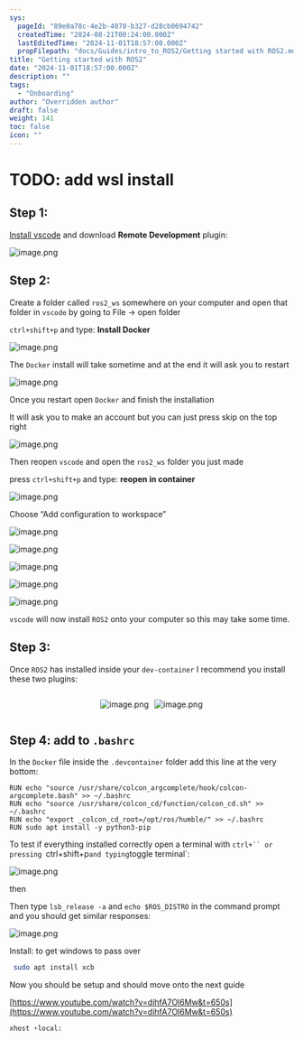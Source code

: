 ```yaml
---
sys:
  pageId: "89e0a78c-4e2b-4070-b327-d28cb0694742"
  createdTime: "2024-08-21T00:24:00.000Z"
  lastEditedTime: "2024-11-01T18:57:00.000Z"
  propFilepath: "docs/Guides/intro_to_ROS2/Getting started with ROS2.md"
title: "Getting started with ROS2"
date: "2024-11-01T18:57:00.000Z"
description: ""
tags:
  - "Onboarding"
author: "Overridden author"
draft: false
weight: 141
toc: false
icon: ""
---
```


# TODO: add wsl install

## Step 1:

[Install vscode](https://code.visualstudio.com/download) and download **Remote Development** plugin:

![image.png](https://prod-files-secure.s3.us-west-2.amazonaws.com/d518164a-d88e-44d1-a4ee-3adb3bd8bce0/efb52993-1881-4a40-b95e-6f020334f022/image.png?X-Amz-Algorithm=AWS4-HMAC-SHA256&X-Amz-Content-Sha256=UNSIGNED-PAYLOAD&X-Amz-Credential=ASIAZI2LB466VVLICE2J%2F20250213%2Fus-west-2%2Fs3%2Faws4_request&X-Amz-Date=20250213T100844Z&X-Amz-Expires=3600&X-Amz-Security-Token=IQoJb3JpZ2luX2VjEOn%2F%2F%2F%2F%2F%2F%2F%2F%2F%2FwEaCXVzLXdlc3QtMiJHMEUCIAjbB4vZMGMWkJJMi6D%2FtBaQHHtpiFGVNVDwBLcVuRo0AiEAwhFyGvwXF0R9ehXu41re40mJjaCE6tWWdYqx2vLRXgkq%2FwMIEhAAGgw2Mzc0MjMxODM4MDUiDNkb3m4SwOvRKi%2FdtSrcA%2Bjt0NdWtWPBFRX1cZfC4frL6qusi9lyTxPfMZZSqNyrzqdRj6SCq23JGPcVk%2BXR9Ng6OzuJb1Q4IRJJ5mm6rDoex%2BiS3cC6MMvF5bY00sKy%2Fg9DgN%2BDrTsW%2B4dBgplcjsPJ6O%2B05GByPWPYQ2H8Yg6MV7hq31X4X4sZtZgV44mOU%2FltEwkhToGbOF9rFPRia1hYpoOPyQUk%2Be50fMMbaosWO1KZFxXVw9zmygeImJbxloJBt7ZBAXWKFP%2B5pi28ua3urnQvM5rxUzoxNkPmKrJ4tCHY%2B43o1sRCNRqyYU3mNp%2B1XNc2Ib%2Bun%2FHOEdAmsNgF1oSUdMK6SnaYQKWCGKUUcgMFg2rJpw%2BCGA%2B8omLyZQvmP4FNLdbNtqmVBggHoW1dB4lELOy3YB0n07R1%2Fq8UQdkQJZImUICMY5PwaqZt0PCjzL%2BKPx6rIZIVhe%2FvlI2W%2Fpmf3C7GboB47PgEOwJEmcAbS1EyskzeCgMMcBazIGfPuZCvD7ZP%2BdSmOylilTP%2FbDsXj4DcVN38thyKqFn6cc3HkxUodq3MwDa%2F%2F0YvDW5vLMgEn94PxOid8yaX4jPCmwVi76ec0cqoytAUEZNXWgU1Iz%2FqFG7TfJNAgeoDq%2FASiJ6IXWeHxoQrMMPmtr0GOqUB6uPOYKCKs%2FjK4IzZhgor9nkUBdKJinvSLIgB0LJJsyJeDKo6onBiXGqu8vOUZMvBWO4DSpWy5Y5wavVUpJnj9pujPXP4zEZ40jJLxDul7EoTHXX5HN%2Bajd2PltOhLWJYAADh7DzhT3xF0qJEr1b1%2FyUR3Du07EPFroKoe7TPd3Ria8lLTmaQyzcPtUjnurzNty3UvgTWgdKa0PNWaEKx%2F4lXiQEI&X-Amz-Signature=808014c0d8a6009db8af9e4cd9961613f5f9e3863a418479e67f45d999dec46d&X-Amz-SignedHeaders=host&x-id=GetObject)

## Step 2:

Create a folder called `ros2_ws` somewhere on your computer and open that folder in `vscode` by going to File → open folder 

`ctrl+shift+p` and type: **Install Docker**

![image.png](https://prod-files-secure.s3.us-west-2.amazonaws.com/d518164a-d88e-44d1-a4ee-3adb3bd8bce0/2269dc0e-1cd5-47ff-bceb-c04ad9b2eab0/image.png?X-Amz-Algorithm=AWS4-HMAC-SHA256&X-Amz-Content-Sha256=UNSIGNED-PAYLOAD&X-Amz-Credential=ASIAZI2LB466VVLICE2J%2F20250213%2Fus-west-2%2Fs3%2Faws4_request&X-Amz-Date=20250213T100844Z&X-Amz-Expires=3600&X-Amz-Security-Token=IQoJb3JpZ2luX2VjEOn%2F%2F%2F%2F%2F%2F%2F%2F%2F%2FwEaCXVzLXdlc3QtMiJHMEUCIAjbB4vZMGMWkJJMi6D%2FtBaQHHtpiFGVNVDwBLcVuRo0AiEAwhFyGvwXF0R9ehXu41re40mJjaCE6tWWdYqx2vLRXgkq%2FwMIEhAAGgw2Mzc0MjMxODM4MDUiDNkb3m4SwOvRKi%2FdtSrcA%2Bjt0NdWtWPBFRX1cZfC4frL6qusi9lyTxPfMZZSqNyrzqdRj6SCq23JGPcVk%2BXR9Ng6OzuJb1Q4IRJJ5mm6rDoex%2BiS3cC6MMvF5bY00sKy%2Fg9DgN%2BDrTsW%2B4dBgplcjsPJ6O%2B05GByPWPYQ2H8Yg6MV7hq31X4X4sZtZgV44mOU%2FltEwkhToGbOF9rFPRia1hYpoOPyQUk%2Be50fMMbaosWO1KZFxXVw9zmygeImJbxloJBt7ZBAXWKFP%2B5pi28ua3urnQvM5rxUzoxNkPmKrJ4tCHY%2B43o1sRCNRqyYU3mNp%2B1XNc2Ib%2Bun%2FHOEdAmsNgF1oSUdMK6SnaYQKWCGKUUcgMFg2rJpw%2BCGA%2B8omLyZQvmP4FNLdbNtqmVBggHoW1dB4lELOy3YB0n07R1%2Fq8UQdkQJZImUICMY5PwaqZt0PCjzL%2BKPx6rIZIVhe%2FvlI2W%2Fpmf3C7GboB47PgEOwJEmcAbS1EyskzeCgMMcBazIGfPuZCvD7ZP%2BdSmOylilTP%2FbDsXj4DcVN38thyKqFn6cc3HkxUodq3MwDa%2F%2F0YvDW5vLMgEn94PxOid8yaX4jPCmwVi76ec0cqoytAUEZNXWgU1Iz%2FqFG7TfJNAgeoDq%2FASiJ6IXWeHxoQrMMPmtr0GOqUB6uPOYKCKs%2FjK4IzZhgor9nkUBdKJinvSLIgB0LJJsyJeDKo6onBiXGqu8vOUZMvBWO4DSpWy5Y5wavVUpJnj9pujPXP4zEZ40jJLxDul7EoTHXX5HN%2Bajd2PltOhLWJYAADh7DzhT3xF0qJEr1b1%2FyUR3Du07EPFroKoe7TPd3Ria8lLTmaQyzcPtUjnurzNty3UvgTWgdKa0PNWaEKx%2F4lXiQEI&X-Amz-Signature=1cd1fe0c92bde73cd80dd356a729c9cfe42397f149271670d44ad869f1c862d4&X-Amz-SignedHeaders=host&x-id=GetObject)

The `Docker` install will take sometime and at the end it will ask you to restart

![image.png](https://prod-files-secure.s3.us-west-2.amazonaws.com/d518164a-d88e-44d1-a4ee-3adb3bd8bce0/ed233f78-be33-4b1f-b89c-9c346c0e961e/image.png?X-Amz-Algorithm=AWS4-HMAC-SHA256&X-Amz-Content-Sha256=UNSIGNED-PAYLOAD&X-Amz-Credential=ASIAZI2LB466VVLICE2J%2F20250213%2Fus-west-2%2Fs3%2Faws4_request&X-Amz-Date=20250213T100844Z&X-Amz-Expires=3600&X-Amz-Security-Token=IQoJb3JpZ2luX2VjEOn%2F%2F%2F%2F%2F%2F%2F%2F%2F%2FwEaCXVzLXdlc3QtMiJHMEUCIAjbB4vZMGMWkJJMi6D%2FtBaQHHtpiFGVNVDwBLcVuRo0AiEAwhFyGvwXF0R9ehXu41re40mJjaCE6tWWdYqx2vLRXgkq%2FwMIEhAAGgw2Mzc0MjMxODM4MDUiDNkb3m4SwOvRKi%2FdtSrcA%2Bjt0NdWtWPBFRX1cZfC4frL6qusi9lyTxPfMZZSqNyrzqdRj6SCq23JGPcVk%2BXR9Ng6OzuJb1Q4IRJJ5mm6rDoex%2BiS3cC6MMvF5bY00sKy%2Fg9DgN%2BDrTsW%2B4dBgplcjsPJ6O%2B05GByPWPYQ2H8Yg6MV7hq31X4X4sZtZgV44mOU%2FltEwkhToGbOF9rFPRia1hYpoOPyQUk%2Be50fMMbaosWO1KZFxXVw9zmygeImJbxloJBt7ZBAXWKFP%2B5pi28ua3urnQvM5rxUzoxNkPmKrJ4tCHY%2B43o1sRCNRqyYU3mNp%2B1XNc2Ib%2Bun%2FHOEdAmsNgF1oSUdMK6SnaYQKWCGKUUcgMFg2rJpw%2BCGA%2B8omLyZQvmP4FNLdbNtqmVBggHoW1dB4lELOy3YB0n07R1%2Fq8UQdkQJZImUICMY5PwaqZt0PCjzL%2BKPx6rIZIVhe%2FvlI2W%2Fpmf3C7GboB47PgEOwJEmcAbS1EyskzeCgMMcBazIGfPuZCvD7ZP%2BdSmOylilTP%2FbDsXj4DcVN38thyKqFn6cc3HkxUodq3MwDa%2F%2F0YvDW5vLMgEn94PxOid8yaX4jPCmwVi76ec0cqoytAUEZNXWgU1Iz%2FqFG7TfJNAgeoDq%2FASiJ6IXWeHxoQrMMPmtr0GOqUB6uPOYKCKs%2FjK4IzZhgor9nkUBdKJinvSLIgB0LJJsyJeDKo6onBiXGqu8vOUZMvBWO4DSpWy5Y5wavVUpJnj9pujPXP4zEZ40jJLxDul7EoTHXX5HN%2Bajd2PltOhLWJYAADh7DzhT3xF0qJEr1b1%2FyUR3Du07EPFroKoe7TPd3Ria8lLTmaQyzcPtUjnurzNty3UvgTWgdKa0PNWaEKx%2F4lXiQEI&X-Amz-Signature=039d7fffdf8614c9f42da48b4b3056a2b9ca0e6f8819cee27d975721f7a04108&X-Amz-SignedHeaders=host&x-id=GetObject)

Once you restart open `Docker` and finish the installation

It will ask you to make an account but you can just press skip on the top right

![image.png](https://prod-files-secure.s3.us-west-2.amazonaws.com/d518164a-d88e-44d1-a4ee-3adb3bd8bce0/21010ad9-1659-4fd9-9f59-9932a09b2a3d/image.png?X-Amz-Algorithm=AWS4-HMAC-SHA256&X-Amz-Content-Sha256=UNSIGNED-PAYLOAD&X-Amz-Credential=ASIAZI2LB466VVLICE2J%2F20250213%2Fus-west-2%2Fs3%2Faws4_request&X-Amz-Date=20250213T100844Z&X-Amz-Expires=3600&X-Amz-Security-Token=IQoJb3JpZ2luX2VjEOn%2F%2F%2F%2F%2F%2F%2F%2F%2F%2FwEaCXVzLXdlc3QtMiJHMEUCIAjbB4vZMGMWkJJMi6D%2FtBaQHHtpiFGVNVDwBLcVuRo0AiEAwhFyGvwXF0R9ehXu41re40mJjaCE6tWWdYqx2vLRXgkq%2FwMIEhAAGgw2Mzc0MjMxODM4MDUiDNkb3m4SwOvRKi%2FdtSrcA%2Bjt0NdWtWPBFRX1cZfC4frL6qusi9lyTxPfMZZSqNyrzqdRj6SCq23JGPcVk%2BXR9Ng6OzuJb1Q4IRJJ5mm6rDoex%2BiS3cC6MMvF5bY00sKy%2Fg9DgN%2BDrTsW%2B4dBgplcjsPJ6O%2B05GByPWPYQ2H8Yg6MV7hq31X4X4sZtZgV44mOU%2FltEwkhToGbOF9rFPRia1hYpoOPyQUk%2Be50fMMbaosWO1KZFxXVw9zmygeImJbxloJBt7ZBAXWKFP%2B5pi28ua3urnQvM5rxUzoxNkPmKrJ4tCHY%2B43o1sRCNRqyYU3mNp%2B1XNc2Ib%2Bun%2FHOEdAmsNgF1oSUdMK6SnaYQKWCGKUUcgMFg2rJpw%2BCGA%2B8omLyZQvmP4FNLdbNtqmVBggHoW1dB4lELOy3YB0n07R1%2Fq8UQdkQJZImUICMY5PwaqZt0PCjzL%2BKPx6rIZIVhe%2FvlI2W%2Fpmf3C7GboB47PgEOwJEmcAbS1EyskzeCgMMcBazIGfPuZCvD7ZP%2BdSmOylilTP%2FbDsXj4DcVN38thyKqFn6cc3HkxUodq3MwDa%2F%2F0YvDW5vLMgEn94PxOid8yaX4jPCmwVi76ec0cqoytAUEZNXWgU1Iz%2FqFG7TfJNAgeoDq%2FASiJ6IXWeHxoQrMMPmtr0GOqUB6uPOYKCKs%2FjK4IzZhgor9nkUBdKJinvSLIgB0LJJsyJeDKo6onBiXGqu8vOUZMvBWO4DSpWy5Y5wavVUpJnj9pujPXP4zEZ40jJLxDul7EoTHXX5HN%2Bajd2PltOhLWJYAADh7DzhT3xF0qJEr1b1%2FyUR3Du07EPFroKoe7TPd3Ria8lLTmaQyzcPtUjnurzNty3UvgTWgdKa0PNWaEKx%2F4lXiQEI&X-Amz-Signature=2b700c0d8191ad99da6e0b8c3ff4450b039e6b8fb6774e688f78806e6afc5ed6&X-Amz-SignedHeaders=host&x-id=GetObject)

Then reopen `vscode` and open the `ros2_ws` folder you just made

press `ctrl+shift+p` and type: **reopen in container**

![image.png](https://prod-files-secure.s3.us-west-2.amazonaws.com/d518164a-d88e-44d1-a4ee-3adb3bd8bce0/4e93b8c2-41ad-488c-8095-c74205196118/image.png?X-Amz-Algorithm=AWS4-HMAC-SHA256&X-Amz-Content-Sha256=UNSIGNED-PAYLOAD&X-Amz-Credential=ASIAZI2LB466VVLICE2J%2F20250213%2Fus-west-2%2Fs3%2Faws4_request&X-Amz-Date=20250213T100844Z&X-Amz-Expires=3600&X-Amz-Security-Token=IQoJb3JpZ2luX2VjEOn%2F%2F%2F%2F%2F%2F%2F%2F%2F%2FwEaCXVzLXdlc3QtMiJHMEUCIAjbB4vZMGMWkJJMi6D%2FtBaQHHtpiFGVNVDwBLcVuRo0AiEAwhFyGvwXF0R9ehXu41re40mJjaCE6tWWdYqx2vLRXgkq%2FwMIEhAAGgw2Mzc0MjMxODM4MDUiDNkb3m4SwOvRKi%2FdtSrcA%2Bjt0NdWtWPBFRX1cZfC4frL6qusi9lyTxPfMZZSqNyrzqdRj6SCq23JGPcVk%2BXR9Ng6OzuJb1Q4IRJJ5mm6rDoex%2BiS3cC6MMvF5bY00sKy%2Fg9DgN%2BDrTsW%2B4dBgplcjsPJ6O%2B05GByPWPYQ2H8Yg6MV7hq31X4X4sZtZgV44mOU%2FltEwkhToGbOF9rFPRia1hYpoOPyQUk%2Be50fMMbaosWO1KZFxXVw9zmygeImJbxloJBt7ZBAXWKFP%2B5pi28ua3urnQvM5rxUzoxNkPmKrJ4tCHY%2B43o1sRCNRqyYU3mNp%2B1XNc2Ib%2Bun%2FHOEdAmsNgF1oSUdMK6SnaYQKWCGKUUcgMFg2rJpw%2BCGA%2B8omLyZQvmP4FNLdbNtqmVBggHoW1dB4lELOy3YB0n07R1%2Fq8UQdkQJZImUICMY5PwaqZt0PCjzL%2BKPx6rIZIVhe%2FvlI2W%2Fpmf3C7GboB47PgEOwJEmcAbS1EyskzeCgMMcBazIGfPuZCvD7ZP%2BdSmOylilTP%2FbDsXj4DcVN38thyKqFn6cc3HkxUodq3MwDa%2F%2F0YvDW5vLMgEn94PxOid8yaX4jPCmwVi76ec0cqoytAUEZNXWgU1Iz%2FqFG7TfJNAgeoDq%2FASiJ6IXWeHxoQrMMPmtr0GOqUB6uPOYKCKs%2FjK4IzZhgor9nkUBdKJinvSLIgB0LJJsyJeDKo6onBiXGqu8vOUZMvBWO4DSpWy5Y5wavVUpJnj9pujPXP4zEZ40jJLxDul7EoTHXX5HN%2Bajd2PltOhLWJYAADh7DzhT3xF0qJEr1b1%2FyUR3Du07EPFroKoe7TPd3Ria8lLTmaQyzcPtUjnurzNty3UvgTWgdKa0PNWaEKx%2F4lXiQEI&X-Amz-Signature=7bce4a43823483c192723b245ccba51504f735e42e0d2908f2b2457ab0e101e2&X-Amz-SignedHeaders=host&x-id=GetObject)

Choose “Add configuration to workspace”

![image.png](https://prod-files-secure.s3.us-west-2.amazonaws.com/d518164a-d88e-44d1-a4ee-3adb3bd8bce0/9560b282-5060-4989-ba37-97e7b2c22476/image.png?X-Amz-Algorithm=AWS4-HMAC-SHA256&X-Amz-Content-Sha256=UNSIGNED-PAYLOAD&X-Amz-Credential=ASIAZI2LB466VVLICE2J%2F20250213%2Fus-west-2%2Fs3%2Faws4_request&X-Amz-Date=20250213T100844Z&X-Amz-Expires=3600&X-Amz-Security-Token=IQoJb3JpZ2luX2VjEOn%2F%2F%2F%2F%2F%2F%2F%2F%2F%2FwEaCXVzLXdlc3QtMiJHMEUCIAjbB4vZMGMWkJJMi6D%2FtBaQHHtpiFGVNVDwBLcVuRo0AiEAwhFyGvwXF0R9ehXu41re40mJjaCE6tWWdYqx2vLRXgkq%2FwMIEhAAGgw2Mzc0MjMxODM4MDUiDNkb3m4SwOvRKi%2FdtSrcA%2Bjt0NdWtWPBFRX1cZfC4frL6qusi9lyTxPfMZZSqNyrzqdRj6SCq23JGPcVk%2BXR9Ng6OzuJb1Q4IRJJ5mm6rDoex%2BiS3cC6MMvF5bY00sKy%2Fg9DgN%2BDrTsW%2B4dBgplcjsPJ6O%2B05GByPWPYQ2H8Yg6MV7hq31X4X4sZtZgV44mOU%2FltEwkhToGbOF9rFPRia1hYpoOPyQUk%2Be50fMMbaosWO1KZFxXVw9zmygeImJbxloJBt7ZBAXWKFP%2B5pi28ua3urnQvM5rxUzoxNkPmKrJ4tCHY%2B43o1sRCNRqyYU3mNp%2B1XNc2Ib%2Bun%2FHOEdAmsNgF1oSUdMK6SnaYQKWCGKUUcgMFg2rJpw%2BCGA%2B8omLyZQvmP4FNLdbNtqmVBggHoW1dB4lELOy3YB0n07R1%2Fq8UQdkQJZImUICMY5PwaqZt0PCjzL%2BKPx6rIZIVhe%2FvlI2W%2Fpmf3C7GboB47PgEOwJEmcAbS1EyskzeCgMMcBazIGfPuZCvD7ZP%2BdSmOylilTP%2FbDsXj4DcVN38thyKqFn6cc3HkxUodq3MwDa%2F%2F0YvDW5vLMgEn94PxOid8yaX4jPCmwVi76ec0cqoytAUEZNXWgU1Iz%2FqFG7TfJNAgeoDq%2FASiJ6IXWeHxoQrMMPmtr0GOqUB6uPOYKCKs%2FjK4IzZhgor9nkUBdKJinvSLIgB0LJJsyJeDKo6onBiXGqu8vOUZMvBWO4DSpWy5Y5wavVUpJnj9pujPXP4zEZ40jJLxDul7EoTHXX5HN%2Bajd2PltOhLWJYAADh7DzhT3xF0qJEr1b1%2FyUR3Du07EPFroKoe7TPd3Ria8lLTmaQyzcPtUjnurzNty3UvgTWgdKa0PNWaEKx%2F4lXiQEI&X-Amz-Signature=e6f49d5118b2ccbb6e2fcc5a8591e2a53bc0602251cd398eb0d34102588febd7&X-Amz-SignedHeaders=host&x-id=GetObject)

![image.png](https://prod-files-secure.s3.us-west-2.amazonaws.com/d518164a-d88e-44d1-a4ee-3adb3bd8bce0/2ee63f81-886b-48e8-a553-dc6e5eac99e4/image.png?X-Amz-Algorithm=AWS4-HMAC-SHA256&X-Amz-Content-Sha256=UNSIGNED-PAYLOAD&X-Amz-Credential=ASIAZI2LB466VVLICE2J%2F20250213%2Fus-west-2%2Fs3%2Faws4_request&X-Amz-Date=20250213T100844Z&X-Amz-Expires=3600&X-Amz-Security-Token=IQoJb3JpZ2luX2VjEOn%2F%2F%2F%2F%2F%2F%2F%2F%2F%2FwEaCXVzLXdlc3QtMiJHMEUCIAjbB4vZMGMWkJJMi6D%2FtBaQHHtpiFGVNVDwBLcVuRo0AiEAwhFyGvwXF0R9ehXu41re40mJjaCE6tWWdYqx2vLRXgkq%2FwMIEhAAGgw2Mzc0MjMxODM4MDUiDNkb3m4SwOvRKi%2FdtSrcA%2Bjt0NdWtWPBFRX1cZfC4frL6qusi9lyTxPfMZZSqNyrzqdRj6SCq23JGPcVk%2BXR9Ng6OzuJb1Q4IRJJ5mm6rDoex%2BiS3cC6MMvF5bY00sKy%2Fg9DgN%2BDrTsW%2B4dBgplcjsPJ6O%2B05GByPWPYQ2H8Yg6MV7hq31X4X4sZtZgV44mOU%2FltEwkhToGbOF9rFPRia1hYpoOPyQUk%2Be50fMMbaosWO1KZFxXVw9zmygeImJbxloJBt7ZBAXWKFP%2B5pi28ua3urnQvM5rxUzoxNkPmKrJ4tCHY%2B43o1sRCNRqyYU3mNp%2B1XNc2Ib%2Bun%2FHOEdAmsNgF1oSUdMK6SnaYQKWCGKUUcgMFg2rJpw%2BCGA%2B8omLyZQvmP4FNLdbNtqmVBggHoW1dB4lELOy3YB0n07R1%2Fq8UQdkQJZImUICMY5PwaqZt0PCjzL%2BKPx6rIZIVhe%2FvlI2W%2Fpmf3C7GboB47PgEOwJEmcAbS1EyskzeCgMMcBazIGfPuZCvD7ZP%2BdSmOylilTP%2FbDsXj4DcVN38thyKqFn6cc3HkxUodq3MwDa%2F%2F0YvDW5vLMgEn94PxOid8yaX4jPCmwVi76ec0cqoytAUEZNXWgU1Iz%2FqFG7TfJNAgeoDq%2FASiJ6IXWeHxoQrMMPmtr0GOqUB6uPOYKCKs%2FjK4IzZhgor9nkUBdKJinvSLIgB0LJJsyJeDKo6onBiXGqu8vOUZMvBWO4DSpWy5Y5wavVUpJnj9pujPXP4zEZ40jJLxDul7EoTHXX5HN%2Bajd2PltOhLWJYAADh7DzhT3xF0qJEr1b1%2FyUR3Du07EPFroKoe7TPd3Ria8lLTmaQyzcPtUjnurzNty3UvgTWgdKa0PNWaEKx%2F4lXiQEI&X-Amz-Signature=e3426ca2ec525151d0f5d447359d5381229a03eeaa3d383268b2b6b3373a479c&X-Amz-SignedHeaders=host&x-id=GetObject)

![image.png](https://prod-files-secure.s3.us-west-2.amazonaws.com/d518164a-d88e-44d1-a4ee-3adb3bd8bce0/ae1580b2-b048-407e-aed9-b584224a7a04/image.png?X-Amz-Algorithm=AWS4-HMAC-SHA256&X-Amz-Content-Sha256=UNSIGNED-PAYLOAD&X-Amz-Credential=ASIAZI2LB466VVLICE2J%2F20250213%2Fus-west-2%2Fs3%2Faws4_request&X-Amz-Date=20250213T100844Z&X-Amz-Expires=3600&X-Amz-Security-Token=IQoJb3JpZ2luX2VjEOn%2F%2F%2F%2F%2F%2F%2F%2F%2F%2FwEaCXVzLXdlc3QtMiJHMEUCIAjbB4vZMGMWkJJMi6D%2FtBaQHHtpiFGVNVDwBLcVuRo0AiEAwhFyGvwXF0R9ehXu41re40mJjaCE6tWWdYqx2vLRXgkq%2FwMIEhAAGgw2Mzc0MjMxODM4MDUiDNkb3m4SwOvRKi%2FdtSrcA%2Bjt0NdWtWPBFRX1cZfC4frL6qusi9lyTxPfMZZSqNyrzqdRj6SCq23JGPcVk%2BXR9Ng6OzuJb1Q4IRJJ5mm6rDoex%2BiS3cC6MMvF5bY00sKy%2Fg9DgN%2BDrTsW%2B4dBgplcjsPJ6O%2B05GByPWPYQ2H8Yg6MV7hq31X4X4sZtZgV44mOU%2FltEwkhToGbOF9rFPRia1hYpoOPyQUk%2Be50fMMbaosWO1KZFxXVw9zmygeImJbxloJBt7ZBAXWKFP%2B5pi28ua3urnQvM5rxUzoxNkPmKrJ4tCHY%2B43o1sRCNRqyYU3mNp%2B1XNc2Ib%2Bun%2FHOEdAmsNgF1oSUdMK6SnaYQKWCGKUUcgMFg2rJpw%2BCGA%2B8omLyZQvmP4FNLdbNtqmVBggHoW1dB4lELOy3YB0n07R1%2Fq8UQdkQJZImUICMY5PwaqZt0PCjzL%2BKPx6rIZIVhe%2FvlI2W%2Fpmf3C7GboB47PgEOwJEmcAbS1EyskzeCgMMcBazIGfPuZCvD7ZP%2BdSmOylilTP%2FbDsXj4DcVN38thyKqFn6cc3HkxUodq3MwDa%2F%2F0YvDW5vLMgEn94PxOid8yaX4jPCmwVi76ec0cqoytAUEZNXWgU1Iz%2FqFG7TfJNAgeoDq%2FASiJ6IXWeHxoQrMMPmtr0GOqUB6uPOYKCKs%2FjK4IzZhgor9nkUBdKJinvSLIgB0LJJsyJeDKo6onBiXGqu8vOUZMvBWO4DSpWy5Y5wavVUpJnj9pujPXP4zEZ40jJLxDul7EoTHXX5HN%2Bajd2PltOhLWJYAADh7DzhT3xF0qJEr1b1%2FyUR3Du07EPFroKoe7TPd3Ria8lLTmaQyzcPtUjnurzNty3UvgTWgdKa0PNWaEKx%2F4lXiQEI&X-Amz-Signature=32df8b84e555c529bff0a44d83d9507358cd88a3fa493933feb39481303fd42b&X-Amz-SignedHeaders=host&x-id=GetObject)

![image.png](https://prod-files-secure.s3.us-west-2.amazonaws.com/d518164a-d88e-44d1-a4ee-3adb3bd8bce0/53255b28-f75e-430f-b9e3-c0ac8577e42b/image.png?X-Amz-Algorithm=AWS4-HMAC-SHA256&X-Amz-Content-Sha256=UNSIGNED-PAYLOAD&X-Amz-Credential=ASIAZI2LB466VVLICE2J%2F20250213%2Fus-west-2%2Fs3%2Faws4_request&X-Amz-Date=20250213T100844Z&X-Amz-Expires=3600&X-Amz-Security-Token=IQoJb3JpZ2luX2VjEOn%2F%2F%2F%2F%2F%2F%2F%2F%2F%2FwEaCXVzLXdlc3QtMiJHMEUCIAjbB4vZMGMWkJJMi6D%2FtBaQHHtpiFGVNVDwBLcVuRo0AiEAwhFyGvwXF0R9ehXu41re40mJjaCE6tWWdYqx2vLRXgkq%2FwMIEhAAGgw2Mzc0MjMxODM4MDUiDNkb3m4SwOvRKi%2FdtSrcA%2Bjt0NdWtWPBFRX1cZfC4frL6qusi9lyTxPfMZZSqNyrzqdRj6SCq23JGPcVk%2BXR9Ng6OzuJb1Q4IRJJ5mm6rDoex%2BiS3cC6MMvF5bY00sKy%2Fg9DgN%2BDrTsW%2B4dBgplcjsPJ6O%2B05GByPWPYQ2H8Yg6MV7hq31X4X4sZtZgV44mOU%2FltEwkhToGbOF9rFPRia1hYpoOPyQUk%2Be50fMMbaosWO1KZFxXVw9zmygeImJbxloJBt7ZBAXWKFP%2B5pi28ua3urnQvM5rxUzoxNkPmKrJ4tCHY%2B43o1sRCNRqyYU3mNp%2B1XNc2Ib%2Bun%2FHOEdAmsNgF1oSUdMK6SnaYQKWCGKUUcgMFg2rJpw%2BCGA%2B8omLyZQvmP4FNLdbNtqmVBggHoW1dB4lELOy3YB0n07R1%2Fq8UQdkQJZImUICMY5PwaqZt0PCjzL%2BKPx6rIZIVhe%2FvlI2W%2Fpmf3C7GboB47PgEOwJEmcAbS1EyskzeCgMMcBazIGfPuZCvD7ZP%2BdSmOylilTP%2FbDsXj4DcVN38thyKqFn6cc3HkxUodq3MwDa%2F%2F0YvDW5vLMgEn94PxOid8yaX4jPCmwVi76ec0cqoytAUEZNXWgU1Iz%2FqFG7TfJNAgeoDq%2FASiJ6IXWeHxoQrMMPmtr0GOqUB6uPOYKCKs%2FjK4IzZhgor9nkUBdKJinvSLIgB0LJJsyJeDKo6onBiXGqu8vOUZMvBWO4DSpWy5Y5wavVUpJnj9pujPXP4zEZ40jJLxDul7EoTHXX5HN%2Bajd2PltOhLWJYAADh7DzhT3xF0qJEr1b1%2FyUR3Du07EPFroKoe7TPd3Ria8lLTmaQyzcPtUjnurzNty3UvgTWgdKa0PNWaEKx%2F4lXiQEI&X-Amz-Signature=cfd7b56df0218b686ce8497ce5dc9dc82a4d4c1d477d41c67bdd9ef9307393c6&X-Amz-SignedHeaders=host&x-id=GetObject)

![image.png](https://prod-files-secure.s3.us-west-2.amazonaws.com/d518164a-d88e-44d1-a4ee-3adb3bd8bce0/7c562767-5af9-4ffb-97d1-327bcdf4ee00/image.png?X-Amz-Algorithm=AWS4-HMAC-SHA256&X-Amz-Content-Sha256=UNSIGNED-PAYLOAD&X-Amz-Credential=ASIAZI2LB466VVLICE2J%2F20250213%2Fus-west-2%2Fs3%2Faws4_request&X-Amz-Date=20250213T100844Z&X-Amz-Expires=3600&X-Amz-Security-Token=IQoJb3JpZ2luX2VjEOn%2F%2F%2F%2F%2F%2F%2F%2F%2F%2FwEaCXVzLXdlc3QtMiJHMEUCIAjbB4vZMGMWkJJMi6D%2FtBaQHHtpiFGVNVDwBLcVuRo0AiEAwhFyGvwXF0R9ehXu41re40mJjaCE6tWWdYqx2vLRXgkq%2FwMIEhAAGgw2Mzc0MjMxODM4MDUiDNkb3m4SwOvRKi%2FdtSrcA%2Bjt0NdWtWPBFRX1cZfC4frL6qusi9lyTxPfMZZSqNyrzqdRj6SCq23JGPcVk%2BXR9Ng6OzuJb1Q4IRJJ5mm6rDoex%2BiS3cC6MMvF5bY00sKy%2Fg9DgN%2BDrTsW%2B4dBgplcjsPJ6O%2B05GByPWPYQ2H8Yg6MV7hq31X4X4sZtZgV44mOU%2FltEwkhToGbOF9rFPRia1hYpoOPyQUk%2Be50fMMbaosWO1KZFxXVw9zmygeImJbxloJBt7ZBAXWKFP%2B5pi28ua3urnQvM5rxUzoxNkPmKrJ4tCHY%2B43o1sRCNRqyYU3mNp%2B1XNc2Ib%2Bun%2FHOEdAmsNgF1oSUdMK6SnaYQKWCGKUUcgMFg2rJpw%2BCGA%2B8omLyZQvmP4FNLdbNtqmVBggHoW1dB4lELOy3YB0n07R1%2Fq8UQdkQJZImUICMY5PwaqZt0PCjzL%2BKPx6rIZIVhe%2FvlI2W%2Fpmf3C7GboB47PgEOwJEmcAbS1EyskzeCgMMcBazIGfPuZCvD7ZP%2BdSmOylilTP%2FbDsXj4DcVN38thyKqFn6cc3HkxUodq3MwDa%2F%2F0YvDW5vLMgEn94PxOid8yaX4jPCmwVi76ec0cqoytAUEZNXWgU1Iz%2FqFG7TfJNAgeoDq%2FASiJ6IXWeHxoQrMMPmtr0GOqUB6uPOYKCKs%2FjK4IzZhgor9nkUBdKJinvSLIgB0LJJsyJeDKo6onBiXGqu8vOUZMvBWO4DSpWy5Y5wavVUpJnj9pujPXP4zEZ40jJLxDul7EoTHXX5HN%2Bajd2PltOhLWJYAADh7DzhT3xF0qJEr1b1%2FyUR3Du07EPFroKoe7TPd3Ria8lLTmaQyzcPtUjnurzNty3UvgTWgdKa0PNWaEKx%2F4lXiQEI&X-Amz-Signature=2f9391d4bdb27c919059eb2e429be270d8fb356458f2c8ba184baed98b976443&X-Amz-SignedHeaders=host&x-id=GetObject)

`vscode` will now install `ROS2` onto your computer so this may take some time.

## Step 3:

Once `ROS2` has installed inside your `dev-container` I recommend you install these two plugins:

<div style="display: flex;flex-direction: row; column-gap:10px; max-width: 630px;justify-content: center;">
<div>

![image.png](https://prod-files-secure.s3.us-west-2.amazonaws.com/d518164a-d88e-44d1-a4ee-3adb3bd8bce0/3fc3d550-5a54-4ba1-ba6b-faa01cdb7369/image.png?X-Amz-Algorithm=AWS4-HMAC-SHA256&X-Amz-Content-Sha256=UNSIGNED-PAYLOAD&X-Amz-Credential=ASIAZI2LB466W2Y2CT7I%2F20250213%2Fus-west-2%2Fs3%2Faws4_request&X-Amz-Date=20250213T100846Z&X-Amz-Expires=3600&X-Amz-Security-Token=IQoJb3JpZ2luX2VjEOr%2F%2F%2F%2F%2F%2F%2F%2F%2F%2FwEaCXVzLXdlc3QtMiJHMEUCIQDuu%2BhePf4LL71X1iKinX4SJp9TMzKbNVSTp2YOFKa%2BVQIgAhfaNVZtv25LuRWGNGPL5YkKCNZq9M1j9lRlQyFXMicq%2FwMIExAAGgw2Mzc0MjMxODM4MDUiDB84RfMSfYGn9nVMsSrcAyVKE0mTUfmIDr3XaD3IbaK2Tnj6Oac2zyjreCQSIANjcBGF1sNwiTtYGqCIxtvGa%2Fp9G3s0OcFx7zzLseiIIH%2BzZiCMf%2BaFTUo1P27tkXaF4n9iA7RSKiv6nhhTYocobg5HJ26mmXMaaQJh7hzj8865FZqr60FqkaKa5To21aaKOpVBsCAlZduif9HtCsDEkGucA6FeABPT05W1Rq7YylaRIcq093gZnS4Bsu5v1bWVvi3kv7bHD9NZGIJ5145MAIuSLVjKNoF73nWrzUpZ5CqOJ%2BJW3HR31g%2F8BeUqlCQG2lugC3RLCyk6E%2B8vwm1uoeZCiU%2FQMc%2FxRghu9j8qF8lMoqYYTKG7lIudJNsCFhzCXnmQhoXCxVGGquNeHjGmbQu21UA2D9wIwjDiT7XWx%2BC5p2mwiKxvI3mLgcpVa5VTNfIOHNALyHmleBcI9rfONy78fjQ1O0xN1581jbHBZ36XvONV3lpz4Fqn2hhkcamweELehS4dAsuxQ7y3eV3bnsw8HhNpqAmAM1zyPoCTJPih%2BvgfDoe21dnYksQuH%2BrNCf628l8MVupmL1OPuf6kbbPDTK5A05DBFgKK8QlTB7EE%2B3CffHUpOx2KgY%2FkjqK%2BtdZxgP9eYWxbvGrcMKeGt70GOqUB6cy8Ttcs20Qzvkpv8ep8O9EaiVv6mXx1FkoUCdZDr112rxjK9ii5n7Kv00LpBX2hHWq%2BzCdCnllcJUrdyhw%2Bhv%2FIzVhDq3gWjfmorVohCsx5YV8ZqcgdGiIpSFQ192LOuLFoaYCZgiQdJ9ZZvIjrBii8POICue4IgeRGbdjpXb8681tDniy2z%2BqgNleCrtAFhlcKLQZgBXLU4NnLZHwdsy1IoxGf&X-Amz-Signature=cbbe12bd456b165c1a5a7c53c89dabfbf07b2b29919f7b411dd4436aea7d780e&X-Amz-SignedHeaders=host&x-id=GetObject)

</div>
<div>

![image.png](https://prod-files-secure.s3.us-west-2.amazonaws.com/d518164a-d88e-44d1-a4ee-3adb3bd8bce0/d994cc66-13c2-4093-a5a3-f84cf4601a82/image.png?X-Amz-Algorithm=AWS4-HMAC-SHA256&X-Amz-Content-Sha256=UNSIGNED-PAYLOAD&X-Amz-Credential=ASIAZI2LB466WHL3PT6W%2F20250213%2Fus-west-2%2Fs3%2Faws4_request&X-Amz-Date=20250213T100847Z&X-Amz-Expires=3600&X-Amz-Security-Token=IQoJb3JpZ2luX2VjEOr%2F%2F%2F%2F%2F%2F%2F%2F%2F%2FwEaCXVzLXdlc3QtMiJIMEYCIQDu4pYdgfWXPEYRKvQB%2F8ifpU8BuzeETTKwBbl%2FBRMM1gIhAMEm13SJ8253X%2BRGzwwuGfloaMsUuiYZCwnhkZdps9F3Kv8DCBMQABoMNjM3NDIzMTgzODA1IgztfwZFPu8Bd0gP6fYq3ANK5TpXELFDOgT7Zq8TN8rq26s8cisEXt0DYaVlTvOHghIJvFaDkp7BFobjQeYBxecEHRnS2Ja7CQI6JPpxV8gZSeTKoZ%2FV1Rv19xIq%2BItKO90Ka%2FgGMuOSIuYg3A08ixdnAL00y3Y89JkMUvPVwZErhUzvrX%2BvpSDipqOXKKCoOk0NPt1hfH%2FBBzOMmo%2FLGXgHGZsN0hH7A7Abw6SBCwDwJlvNC8Zm685otI7vgm%2Fz0snmQgo9zSemU6OZVjK6XW3hPCm9kwdFoaoxU1O3S9Y0AxNCTASzqT2J%2FIq%2FXVBliLipreFoXrWyrwazrFwP7cs4jjN9QHAAmAcGfL6GdE3XARLQvaSi4GRux9kAaF5P5rPOaq%2FIsIOjW%2FJEwkWgvQhvqoq2C1jw7tEZ91RcT2ukFXZuNMS6Osh7oVjLamqbt8A1ZvoRWYM%2BBl6f%2BggPvNajGmnaVxYQRyvDG91lBtuKUTPqCQa3bebWxwyCJg4L3Jldt1EAs%2BgDRiOnSxBgLKw7ulT1jT6r11tquaXbrT8XLEF8pJg8SvQ%2FA2qe5%2FGcMM46ewiBtr2uY25fnagHB5SvquSkDDGIOnBUsWXQ9iAtMbBHcMQMqwn%2FHH6CZ%2BMFVGLMWvDQ7AWh54VWNjC2hre9BjqkAdPamLoH%2B5D2fn1qvRjDWxIfoQZ3wAA2PKWupnbGCvxyu1RuZBEMoOaPmJSkdcAT1N7nPR%2BEHOG8q19KTxHLI9OO33cg6VxJ4lL3YPF77yRoiOTsY5ysiKV8z7gGVUjMdb8hschwsgEgFgFjthJF%2BHtrNH%2Bo5ZZJVetZEAy%2Fqp0YezjNUaGY3zRSzAJGDWGzrG9XE37E2X1p7OA%2BWcrR%2FkaT8%2BT8&X-Amz-Signature=d4da2f275b5f19023639b62dec072619cba43015073b429f75c3e658777b5274&X-Amz-SignedHeaders=host&x-id=GetObject)

</div>
</div>

## Step 4: add to `.bashrc`

In the `Docker` file inside the `.devcontainer` folder add this line at the very bottom: 

```docker
RUN echo "source /usr/share/colcon_argcomplete/hook/colcon-argcomplete.bash" >> ~/.bashrc
RUN echo "source /usr/share/colcon_cd/function/colcon_cd.sh" >> ~/.bashrc
RUN echo "export _colcon_cd_root=/opt/ros/humble/" >> ~/.bashrc
RUN sudo apt install -y python3-pip 
```

To test if everything installed correctly open a terminal with `ctrl+`` or pressing `ctrl+shift+p` and typing `toggle terminal`:

![image.png](https://prod-files-secure.s3.us-west-2.amazonaws.com/d518164a-d88e-44d1-a4ee-3adb3bd8bce0/6a4943d8-b04e-4c02-9a58-775f3384d1a5/image.png?X-Amz-Algorithm=AWS4-HMAC-SHA256&X-Amz-Content-Sha256=UNSIGNED-PAYLOAD&X-Amz-Credential=ASIAZI2LB466VVLICE2J%2F20250213%2Fus-west-2%2Fs3%2Faws4_request&X-Amz-Date=20250213T100844Z&X-Amz-Expires=3600&X-Amz-Security-Token=IQoJb3JpZ2luX2VjEOn%2F%2F%2F%2F%2F%2F%2F%2F%2F%2FwEaCXVzLXdlc3QtMiJHMEUCIAjbB4vZMGMWkJJMi6D%2FtBaQHHtpiFGVNVDwBLcVuRo0AiEAwhFyGvwXF0R9ehXu41re40mJjaCE6tWWdYqx2vLRXgkq%2FwMIEhAAGgw2Mzc0MjMxODM4MDUiDNkb3m4SwOvRKi%2FdtSrcA%2Bjt0NdWtWPBFRX1cZfC4frL6qusi9lyTxPfMZZSqNyrzqdRj6SCq23JGPcVk%2BXR9Ng6OzuJb1Q4IRJJ5mm6rDoex%2BiS3cC6MMvF5bY00sKy%2Fg9DgN%2BDrTsW%2B4dBgplcjsPJ6O%2B05GByPWPYQ2H8Yg6MV7hq31X4X4sZtZgV44mOU%2FltEwkhToGbOF9rFPRia1hYpoOPyQUk%2Be50fMMbaosWO1KZFxXVw9zmygeImJbxloJBt7ZBAXWKFP%2B5pi28ua3urnQvM5rxUzoxNkPmKrJ4tCHY%2B43o1sRCNRqyYU3mNp%2B1XNc2Ib%2Bun%2FHOEdAmsNgF1oSUdMK6SnaYQKWCGKUUcgMFg2rJpw%2BCGA%2B8omLyZQvmP4FNLdbNtqmVBggHoW1dB4lELOy3YB0n07R1%2Fq8UQdkQJZImUICMY5PwaqZt0PCjzL%2BKPx6rIZIVhe%2FvlI2W%2Fpmf3C7GboB47PgEOwJEmcAbS1EyskzeCgMMcBazIGfPuZCvD7ZP%2BdSmOylilTP%2FbDsXj4DcVN38thyKqFn6cc3HkxUodq3MwDa%2F%2F0YvDW5vLMgEn94PxOid8yaX4jPCmwVi76ec0cqoytAUEZNXWgU1Iz%2FqFG7TfJNAgeoDq%2FASiJ6IXWeHxoQrMMPmtr0GOqUB6uPOYKCKs%2FjK4IzZhgor9nkUBdKJinvSLIgB0LJJsyJeDKo6onBiXGqu8vOUZMvBWO4DSpWy5Y5wavVUpJnj9pujPXP4zEZ40jJLxDul7EoTHXX5HN%2Bajd2PltOhLWJYAADh7DzhT3xF0qJEr1b1%2FyUR3Du07EPFroKoe7TPd3Ria8lLTmaQyzcPtUjnurzNty3UvgTWgdKa0PNWaEKx%2F4lXiQEI&X-Amz-Signature=90ae21757f868c7b2527856b7354a43bcbe4a24d54989aa7e0d39392644ca982&X-Amz-SignedHeaders=host&x-id=GetObject)

then 

Then type `lsb_release -a` and `echo $ROS_DISTRO` in the command prompt and you should get similar responses:

![image.png](https://prod-files-secure.s3.us-west-2.amazonaws.com/d518164a-d88e-44d1-a4ee-3adb3bd8bce0/3e635dec-a805-4e85-8b9e-d000e5b71a4e/image.png?X-Amz-Algorithm=AWS4-HMAC-SHA256&X-Amz-Content-Sha256=UNSIGNED-PAYLOAD&X-Amz-Credential=ASIAZI2LB466VVLICE2J%2F20250213%2Fus-west-2%2Fs3%2Faws4_request&X-Amz-Date=20250213T100844Z&X-Amz-Expires=3600&X-Amz-Security-Token=IQoJb3JpZ2luX2VjEOn%2F%2F%2F%2F%2F%2F%2F%2F%2F%2FwEaCXVzLXdlc3QtMiJHMEUCIAjbB4vZMGMWkJJMi6D%2FtBaQHHtpiFGVNVDwBLcVuRo0AiEAwhFyGvwXF0R9ehXu41re40mJjaCE6tWWdYqx2vLRXgkq%2FwMIEhAAGgw2Mzc0MjMxODM4MDUiDNkb3m4SwOvRKi%2FdtSrcA%2Bjt0NdWtWPBFRX1cZfC4frL6qusi9lyTxPfMZZSqNyrzqdRj6SCq23JGPcVk%2BXR9Ng6OzuJb1Q4IRJJ5mm6rDoex%2BiS3cC6MMvF5bY00sKy%2Fg9DgN%2BDrTsW%2B4dBgplcjsPJ6O%2B05GByPWPYQ2H8Yg6MV7hq31X4X4sZtZgV44mOU%2FltEwkhToGbOF9rFPRia1hYpoOPyQUk%2Be50fMMbaosWO1KZFxXVw9zmygeImJbxloJBt7ZBAXWKFP%2B5pi28ua3urnQvM5rxUzoxNkPmKrJ4tCHY%2B43o1sRCNRqyYU3mNp%2B1XNc2Ib%2Bun%2FHOEdAmsNgF1oSUdMK6SnaYQKWCGKUUcgMFg2rJpw%2BCGA%2B8omLyZQvmP4FNLdbNtqmVBggHoW1dB4lELOy3YB0n07R1%2Fq8UQdkQJZImUICMY5PwaqZt0PCjzL%2BKPx6rIZIVhe%2FvlI2W%2Fpmf3C7GboB47PgEOwJEmcAbS1EyskzeCgMMcBazIGfPuZCvD7ZP%2BdSmOylilTP%2FbDsXj4DcVN38thyKqFn6cc3HkxUodq3MwDa%2F%2F0YvDW5vLMgEn94PxOid8yaX4jPCmwVi76ec0cqoytAUEZNXWgU1Iz%2FqFG7TfJNAgeoDq%2FASiJ6IXWeHxoQrMMPmtr0GOqUB6uPOYKCKs%2FjK4IzZhgor9nkUBdKJinvSLIgB0LJJsyJeDKo6onBiXGqu8vOUZMvBWO4DSpWy5Y5wavVUpJnj9pujPXP4zEZ40jJLxDul7EoTHXX5HN%2Bajd2PltOhLWJYAADh7DzhT3xF0qJEr1b1%2FyUR3Du07EPFroKoe7TPd3Ria8lLTmaQyzcPtUjnurzNty3UvgTWgdKa0PNWaEKx%2F4lXiQEI&X-Amz-Signature=0ef0517c9776865a140e562df3f45fbc4771cddc06aa7b1e21ea0691856aa4b4&X-Amz-SignedHeaders=host&x-id=GetObject)

Install:  to get windows to pass over

```bash
 sudo apt install xcb
```

Now you should be setup and should move onto the next guide 

[https://www.youtube.com/watch?v=dihfA7Ol6Mw&t=650s](https://www.youtube.com/watch?v=dihfA7Ol6Mw&t=650s)

```python
xhost +local:
```
